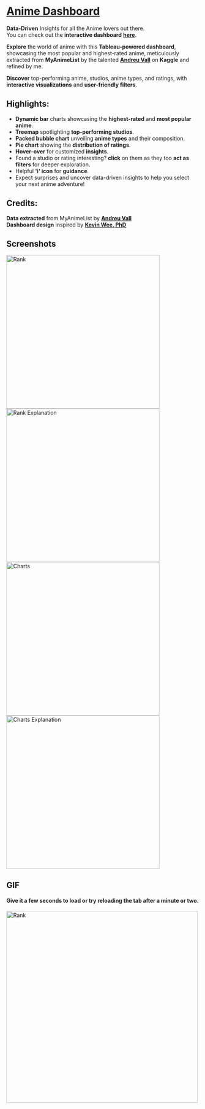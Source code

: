 # [**Anime Dashboard**](https://public.tableau.com/views/anime_16938475747820/Titles?:language=en-US&:display_count=n&:origin=viz_share_link)
**Data-Driven** Insights for all the Anime lovers out there.  
You can check out the **interactive dashboard** [**here**](https://public.tableau.com/views/anime_16938475747820/Titles?:language=en-US&:display_count=n&:origin=viz_share_link).  
  

**Explore** the world of anime with this **Tableau-powered dashboard**, showcasing the most popular and highest-rated anime, meticulously extracted from **MyAnimeList** by the talented [**Andreu Vall**](https://www.kaggle.com/datasets/andreuvallhernndez/myanimelist) on **Kaggle** and refined by me.  

**Discover** top-performing anime, studios, anime types, and ratings, with **interactive visualizations** and **user-friendly filters**.  

## Highlights:
- **Dynamic bar** charts showcasing the **highest-rated** and **most popular anime**.  
- **Treemap** spotlighting **top-performing studios**.  
- **Packed bubble chart** unveiling **anime types** and their composition.  
- **Pie chart** showing the **distribution of ratings**.  
- **Hover-over** for customized **insights**.  
- Found a studio or rating interesting? **click** on them as they too **act as filters** for deeper exploration.
- Helpful **'i' icon** for **guidance**.  
- Expect surprises and uncover data-driven insights to help you select your next anime adventure!  

## Credits:  
**Data extracted** from MyAnimeList by [**Andreu Vall**](https://www.kaggle.com/datasets/andreuvallhernndez/myanimelist)  
**Dashboard design** inspired by [**Kevin Wee, PhD**](https://www.linkedin.com/in/kevin-wee/)

## Screenshots

<img alt=Rank width= 400 src="https://github.com/Rizwans-github/Anime-analysis/assets/141806496/38ba9f17-daa1-4c50-b780-e99d91c6bd32">

<img alt="Rank Explanation" width= 400 src="https://github.com/Rizwans-github/Anime-analysis/assets/141806496/0efee9d5-3b86-4ef4-9fbe-379c2524c051">
 
<img alt=Charts width= 400 src="https://github.com/Rizwans-github/Anime-analysis/assets/141806496/0358d6cc-fc29-4f64-9b4a-5d747f635406">

<img alt="Charts Explanation" width= 400 src="https://github.com/Rizwans-github/Anime-analysis/assets/141806496/b86d89e0-c9b0-4e60-a972-888108a561ac">

## GIF
#### Give it a few seconds to load or try reloading the tab after a minute or two.
<img alt=Rank width= 500 src="https://github.com/Rizwans-github/Anime-analysis/assets/141806496/1a2398a6-8494-480f-acc9-4dd90cc10f40">

